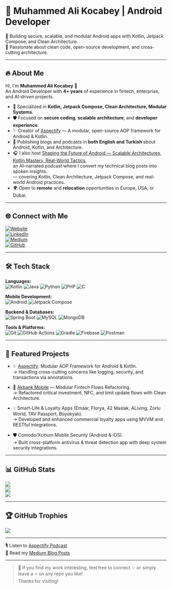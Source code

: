 # 💎 Muhammed Ali Kocabey | Android Developer

🚀 Building secure, scalable, and modular Android apps with Kotlin, Jetpack Compose, and Clean Architecture.  
🎯 Passionate about clean code, open-source development, and cross-cutting architecture.

---

## 🔥 About Me

Hi, I'm **Muhammed Ali Kocabey** 👋  
An Android Developer with **4+ years** of experience in fintech, enterprise, and AI-driven projects.

- 🧩 Specialized in **Kotlin, Jetpack Compose, Clean Architecture, Modular Systems**.
- 🛡️ Focused on **secure coding**, **scalable architecture**, and **developer experience**.
- ✨ Creator of [Aspectify](https://github.com/muhammedalikocabey/aspectify) — A modular, open-source AOP framework for Android & Kotlin.
- 📝 Publishing blogs and podcasts in **both English and Turkish** about Android, Kotlin, and Architecture.
- 🎧 I also host [Shaping the Future of Android — Scalable Architectures, Kotlin Mastery, Real-World Tactics](https://open.spotify.com/show/7waAQAWmr2WIQNTlTJkkos?si=fad65d7a413248bd),  
  an AI-narrated podcast where I convert my technical blog posts into spoken insights.  
  — covering Kotlin, Clean Architecture, Jetpack Compose, and real-world Android practices.
- 🌍 Open to **remote** and **relocation** opportunities in Europe, USA, or Dubai.

---

## 🌐 Connect with Me

[![Website](https://img.shields.io/badge/Website-000?style=for-the-badge&logo=About.me&logoColor=white)](https://muhammedalikocabey.com)  
[![LinkedIn](https://img.shields.io/badge/LinkedIn-0077B5?style=for-the-badge&logo=linkedin&logoColor=white)](https://linkedin.com/in/muhammedalikocabey)  
[![Medium](https://img.shields.io/badge/Medium-12100E?style=for-the-badge&logo=medium&logoColor=white)](https://medium.com/@muhammedalikocabey)  
[![GitHub](https://img.shields.io/badge/GitHub-181717?style=for-the-badge&logo=github&logoColor=white)](https://github.com/muhammedalikocabey)

---

## 🛠️ Tech Stack

**Languages:**  
![Kotlin](https://img.shields.io/badge/Kotlin-7F52FF?style=for-the-badge&logo=kotlin&logoColor=white) 
![Java](https://img.shields.io/badge/Java-ED8B00?style=for-the-badge&logo=openjdk&logoColor=white) 
![Python](https://img.shields.io/badge/Python-3670A0?style=for-the-badge&logo=python&logoColor=white) 
![PHP](https://img.shields.io/badge/PHP-777BB4?style=for-the-badge&logo=php&logoColor=white) 
![C](https://img.shields.io/badge/C-00599C?style=for-the-badge&logo=c&logoColor=white)

**Mobile Development:**  
![Android](https://img.shields.io/badge/Android-3DDC84?style=for-the-badge&logo=android&logoColor=white)
![Jetpack Compose](https://img.shields.io/badge/Jetpack%20Compose-4285F4?style=for-the-badge&logo=jetpack-compose&logoColor=white)

**Backend & Databases:**  
![Spring Boot](https://img.shields.io/badge/SpringBoot-6DB33F?style=for-the-badge&logo=spring-boot&logoColor=white) 
![MySQL](https://img.shields.io/badge/MySQL-4479A1?style=for-the-badge&logo=mysql&logoColor=white) 
![MongoDB](https://img.shields.io/badge/MongoDB-4EA94B?style=for-the-badge&logo=mongodb&logoColor=white)

**Tools & Platforms:**  
![Git](https://img.shields.io/badge/Git-F05033?style=for-the-badge&logo=git&logoColor=white) 
![GitHub Actions](https://img.shields.io/badge/GitHub%20Actions-2088FF?style=for-the-badge&logo=github-actions&logoColor=white) 
![Gradle](https://img.shields.io/badge/Gradle-02303A?style=for-the-badge&logo=gradle&logoColor=white) 
![Firebase](https://img.shields.io/badge/Firebase-FFCA28?style=for-the-badge&logo=firebase&logoColor=black) 
![Postman](https://img.shields.io/badge/Postman-FF6C37?style=for-the-badge&logo=postman&logoColor=white)

---

## 🚀 Featured Projects

- ✨ [Aspectify](https://github.com/muhammedalikocabey/aspectify): Modular AOP Framework for Android & Kotlin.  
  → Handling cross-cutting concerns like logging, security, and transactions via annotations.

- 🏦 [Akbank Mobile](https://play.google.com/store/apps/details?id=com.akbank.android.apps.akbank_direkt&hl=en) — Modular Fintech Flows Refactoring.  
  → Refactored critical investment, NFC, and limit update flows with Clean Architecture.

- 💡 Smart-Life & Loyalty Apps (Emaar, Florya, 42 Maslak, ALiving, Zorlu World, TAV Passport, Büyükyalı).  
  → Developed and enhanced commercial loyalty apps using MVVM and RESTful integrations.

- 🛡️ Comodo/Xcitium Mobile Security (Android & iOS).  
  → Built cross-platform antivirus & threat detection app with deep system security integrations.

---

## 📊 GitHub Stats

![](https://github-readme-stats.vercel.app/api?username=muhammedalikocabey&theme=dracula&hide_border=false&include_all_commits=true&count_private=true)  
![](https://github-readme-streak-stats.herokuapp.com/?user=muhammedalikocabey&theme=dracula&hide_border=false)  
![](https://github-readme-stats.vercel.app/api/top-langs/?username=muhammedalikocabey&theme=dracula&hide_border=false&layout=compact)

---

## 🏆 GitHub Trophies

![](https://github-profile-trophy.vercel.app/?username=muhammedalikocabey&theme=gruvbox&no-frame=true&margin-w=10)

---

🎙️ Listen to [Aspectify Podcast](https://open.spotify.com/show/7waAQAWmr2WIQNTlTJkkos?si=fad65d7a413248bd)  
📝 Read my [Medium Blog Posts](https://medium.com/@muhammedalikocabey)

---

> 💬 If you find my work interesting, feel free to connect ✨ or simply leave a ⭐ on any repo you like!  
> Thanks for visiting!

